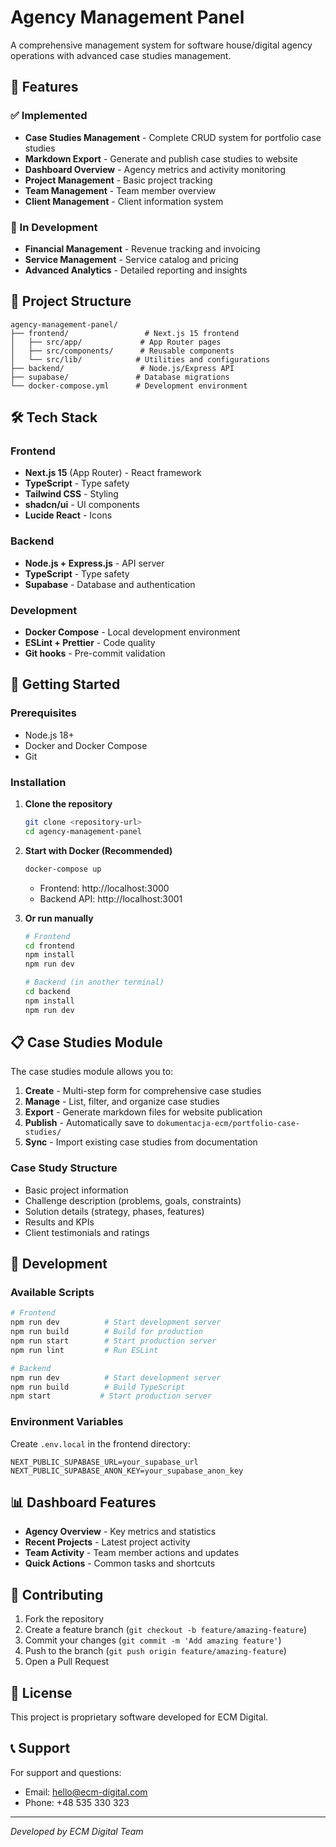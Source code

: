 # Agency Management Panel

A comprehensive management system for software house/digital agency operations with advanced case studies management.

## 🚀 Features

### ✅ Implemented
- **Case Studies Management** - Complete CRUD system for portfolio case studies
- **Markdown Export** - Generate and publish case studies to website
- **Dashboard Overview** - Agency metrics and activity monitoring
- **Project Management** - Basic project tracking
- **Team Management** - Team member overview
- **Client Management** - Client information system

### 🔄 In Development
- **Financial Management** - Revenue tracking and invoicing
- **Service Management** - Service catalog and pricing
- **Advanced Analytics** - Detailed reporting and insights

## 📁 Project Structure

```
agency-management-panel/
├── frontend/                 # Next.js 15 frontend
│   ├── src/app/             # App Router pages
│   ├── src/components/      # Reusable components
│   └── src/lib/            # Utilities and configurations
├── backend/                 # Node.js/Express API
├── supabase/               # Database migrations
└── docker-compose.yml      # Development environment
```

## 🛠 Tech Stack

### Frontend
- **Next.js 15** (App Router) - React framework
- **TypeScript** - Type safety
- **Tailwind CSS** - Styling
- **shadcn/ui** - UI components
- **Lucide React** - Icons

### Backend
- **Node.js + Express.js** - API server
- **TypeScript** - Type safety
- **Supabase** - Database and authentication

### Development
- **Docker Compose** - Local development environment
- **ESLint + Prettier** - Code quality
- **Git hooks** - Pre-commit validation

## 🚀 Getting Started

### Prerequisites
- Node.js 18+ 
- Docker and Docker Compose
- Git

### Installation

1. **Clone the repository**
   ```bash
   git clone <repository-url>
   cd agency-management-panel
   ```

2. **Start with Docker (Recommended)**
   ```bash
   docker-compose up
   ```
   - Frontend: http://localhost:3000
   - Backend API: http://localhost:3001

3. **Or run manually**
   ```bash
   # Frontend
   cd frontend
   npm install
   npm run dev

   # Backend (in another terminal)
   cd backend
   npm install
   npm run dev
   ```

## 📋 Case Studies Module

The case studies module allows you to:

1. **Create** - Multi-step form for comprehensive case studies
2. **Manage** - List, filter, and organize case studies
3. **Export** - Generate markdown files for website publication
4. **Publish** - Automatically save to `dokumentacja-ecm/portfolio-case-studies/`
5. **Sync** - Import existing case studies from documentation

### Case Study Structure
- Basic project information
- Challenge description (problems, goals, constraints)
- Solution details (strategy, phases, features)
- Results and KPIs
- Client testimonials and ratings

## 🔧 Development

### Available Scripts

```bash
# Frontend
npm run dev          # Start development server
npm run build        # Build for production
npm run start        # Start production server
npm run lint         # Run ESLint

# Backend
npm run dev          # Start development server
npm run build        # Build TypeScript
npm start           # Start production server
```

### Environment Variables

Create `.env.local` in the frontend directory:
```env
NEXT_PUBLIC_SUPABASE_URL=your_supabase_url
NEXT_PUBLIC_SUPABASE_ANON_KEY=your_supabase_anon_key
```

## 📊 Dashboard Features

- **Agency Overview** - Key metrics and statistics
- **Recent Projects** - Latest project activity
- **Team Activity** - Team member actions and updates
- **Quick Actions** - Common tasks and shortcuts

## 🤝 Contributing

1. Fork the repository
2. Create a feature branch (`git checkout -b feature/amazing-feature`)
3. Commit your changes (`git commit -m 'Add amazing feature'`)
4. Push to the branch (`git push origin feature/amazing-feature`)
5. Open a Pull Request

## 📝 License

This project is proprietary software developed for ECM Digital.

## 📞 Support

For support and questions:
- Email: hello@ecm-digital.com
- Phone: +48 535 330 323

---

*Developed by ECM Digital Team*